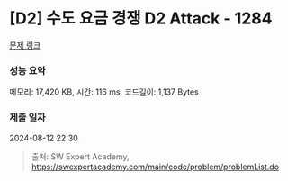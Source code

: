 # [D2] 수도 요금 경쟁 D2 Attack - 1284 

[문제 링크](https://swexpertacademy.com/main/code/problem/problemDetail.do?contestProbId=AV189xUaI8UCFAZN) 

### 성능 요약

메모리: 17,420 KB, 시간: 116 ms, 코드길이: 1,137 Bytes

### 제출 일자

2024-08-12 22:30



> 출처: SW Expert Academy, https://swexpertacademy.com/main/code/problem/problemList.do